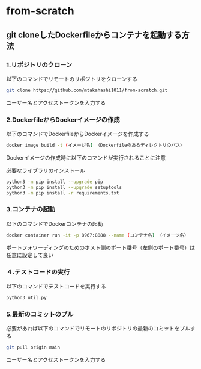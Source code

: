 # from-scratch
## git&nbsp;cloneしたDockerfileからコンテナを起動する方法

### 1.リポジトリのクローン
以下のコマンドでリモートのリポジトリをクローンする
```bash
git clone https://github.com/mtakahashi1011/from-scratch.git
```
ユーザー名とアクセストークンを入力する

### 2.DockerfileからDockerイメージの作成
以下のコマンドでDockerfileからDockerイメージを作成する
```bash
docker image build -t (イメージ名) （Dockerfileのあるディレクトリのパス）
```
Dockerイメージの作成時に以下のコマンドが実行されることに注意

必要なライブラリのインストール
```bash
python3 -m pip install --upgrade pip
python3 -m pip install --upgrade setuptools
python3 -m pip install -r requirements.txt
```

### 3.コンテナの起動
以下のコマンドでDockerコンテナの起動
```bash
docker container run -it -p 8967:8888 --name (コンテナ名) （イメージ名）
```
ポートフォワーディングのためのホスト側のポート番号（左側のポート番号）は任意に設定して良い

### ４.テストコードの実行
以下のコマンドでテストコードを実行する
```bash
python3 util.py
```

### 5.最新のコミットのプル
必要があれば以下のコマンドでリモートのリポジトリの最新のコミットをプルする
```bash
git pull origin main
```
ユーザー名とアクセストークンを入力する
